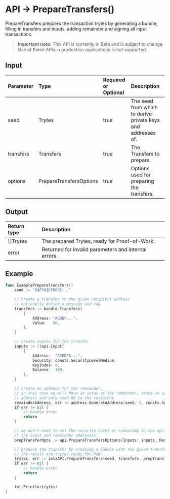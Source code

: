 # API -> PrepareTransfers()
PrepareTransfers prepares the transaction trytes by generating a bundle, filling in transfers and inputs, adding remainder and signing all input transactions.
> **Important note:** This API is currently in Beta and is subject to change. Use of these APIs in production applications is not supported.


## Input

| Parameter       | Type | Required or Optional | Description |
|:---------------|:--------|:--------| :--------|
| seed | Trytes | true | The seed from which to derive private keys and addresses of.  |
| transfers | Transfers | true | The Transfers to prepare.  |
| options | PrepareTransfersOptions | true | Options used for preparing the transfers.  |




## Output

| Return type     | Description |
|:---------------|:--------|
| []Trytes | The prepared Trytes, ready for Proof-of-Work. |
| error | Returned for invalid parameters and internal errors. |




## Example

```go
func ExamplePrepareTransfers() 
	seed := "IAFPAIDFNBRE..."

	// create a transfer to the given recipient address
	// optionally define a message and tag
	transfers := bundle.Transfers{
		{
			Address: "ASDEF...",
			Value:   80,
		},
	}

	// create inputs for the transfer
	inputs := []api.Input{
		{
			Address:  "BCEDFA...",
			Security: consts.SecurityLevelMedium,
			KeyIndex: 0,
			Balance:  100,
		},
	}

	// create an address for the remainder.
	// in this case we will have 20 iotas as the remainder, since we spend 100 from our input
	// address and only send 80 to the recipient.
	remainderAddress, err := address.GenerateAddress(seed, 1, consts.SecurityLevelMedium)
	if err != nil {
		// handle error
		return
	}

	// we don't need to set the security level or timestamp in the options because we supply
	// the input and remainder addresses.
	prepTransferOpts := api.PrepareTransfersOptions{Inputs: inputs, RemainderAddress: &remainderAddress}

	// prepare the transfer by creating a bundle with the given transfers and inputs.
	// the result are trytes ready for PoW.
	trytes, err := iotaAPI.PrepareTransfers(seed, transfers, prepTransferOpts)
	if err != nil {
		// handle error
		return
	}

	fmt.Println(trytes)
}

```
